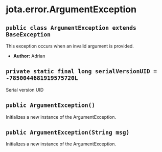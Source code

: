 # jota.error.ArgumentException

## `public class ArgumentException extends BaseException`

This exception occurs when an invalid argument is provided.

 * **Author:** Adrian

## `private static final long serialVersionUID = -7850044681919575720L`

Serial version UID

## `public ArgumentException()`

Initializes a new instance of the ArgumentException.

## `public ArgumentException(String msg)`

Initializes a new instance of the ArgumentException.
